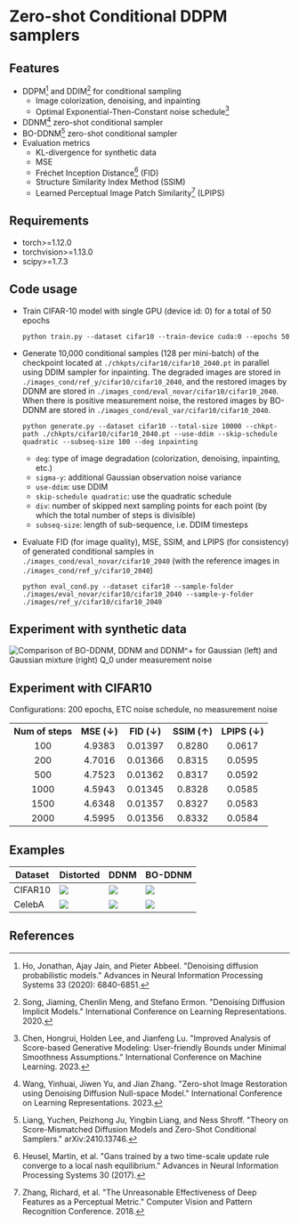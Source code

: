 # Zero-shot Conditional DDPM samplers


## Features

- DDPM[^1] and DDIM[^2] for conditional sampling
	- Image colorization, denoising, and inpainting
	- Optimal Exponential-Then-Constant noise schedule[^3]
- DDNM[^4] zero-shot conditional sampler
- BO-DDNM[^5] zero-shot conditional sampler
- Evaluation metrics
	- KL-divergence for synthetic data
	- MSE
	- Fréchet Inception Distance[^6] (FID)
	- Structure Similarity Index Method (SSIM)
	- Learned Perceptual Image Patch Similarity[^7] (LPIPS)

## Requirements

- torch>=1.12.0
- torchvision>=1.13.0
- scipy>=1.7.3


## Code usage

<!-- <p align="center">
	<table width="100%">
		<tr>
			<th width="25%" align="center">Toy data</th>
			<th width="75%" colspan="3" align="center">Real-world data&emsp;</th>
		</tr><tr>
			<th align="center">Training</th>
			<th align="center">Training</th>
			<th align="center">Generation</th>
			<th align="center">Evaluation</th>
		</tr>
			<td><details>
			<summary>Expand</summary>
			<pre><code>
usage: train_toy.py [-h] [--dataset {gaussian8,gaussian25,swissroll}]      
                    [--size SIZE] [--root ROOT] [--epochs EPOCHS] [--lr LR]
                    [--beta1 BETA1] [--beta2 BETA2] [--lr-warmup LR_WARMUP]
                    [--batch-size BATCH_SIZE] [--timesteps TIMESTEPS]      
                    [--beta-schedule {quad,linear,warmup10,warmup50,jsd}]  
                    [--beta-start BETA_START] [--beta-end BETA_END]        
                    [--model-mean-type {mean,x_0,eps}]                     
                    [--model-var-type {learned,fixed-small,fixed-large}]   
                    [--loss-type {kl,mse}] [--image-dir IMAGE_DIR]         
                    [--chkpt-dir CHKPT_DIR] [--chkpt-intv CHKPT_INTV]      
                    [--eval-intv EVAL_INTV] [--seed SEED] [--resume]       
                    [--device DEVICE] [--mid-features MID_FEATURES]        
                    [--num-temporal-layers NUM_TEMPORAL_LAYERS]            
optional arguments:                                                        
  -h, --help            show this help message and exit                    
  --dataset {gaussian8,gaussian25,swissroll}                               
  --size SIZE                                                              
  --root ROOT           root directory of datasets                         
  --epochs EPOCHS       total number of training epochs                    
  --lr LR               learning rate                                      
  --beta1 BETA1         beta_1 in Adam                                     
  --beta2 BETA2         beta_2 in Adam                                     
  --lr-warmup LR_WARMUP                                                    
                        number of warming-up epochs                        
  --batch-size BATCH_SIZE                                                  
  --timesteps TIMESTEPS                                                    
                        number of diffusion steps                          
  --beta-schedule {quad,linear,warmup10,warmup50,jsd}                      
  --beta-start BETA_START                                                  
  --beta-end BETA_END                                                      
  --model-mean-type {mean,x_0,eps}
  --model-var-type {learned,fixed-small,fixed-large}
  --loss-type {kl,mse}
  --image-dir IMAGE_DIR
  --chkpt-dir CHKPT_DIR
  --chkpt-intv CHKPT_INTV
                        frequency of saving a checkpoint
  --eval-intv EVAL_INTV
  --seed SEED           random seed
  --resume              to resume training from a checkpoint
  --device DEVICE
  --mid-features MID_FEATURES
  --num-temporal-layers NUM_TEMPORAL_LAYERS
                </code></pre>
            </details>
			</td><td>
			<details>
				<summary>Expand</summary>
				<pre><code>
usage: train.py [-h] [--dataset {mnist,cifar10,celeba,celebahq}] [--root ROOT]
                [--epochs EPOCHS] [--lr LR] [--beta1 BETA1] [--beta2 BETA2]   
                [--batch-size BATCH_SIZE] [--num-accum NUM_ACCUM]
                [--block-size BLOCK_SIZE] [--timesteps TIMESTEPS]
                [--beta-schedule {quad,linear,warmup10,warmup50,jsd}]
                [--beta-start BETA_START] [--beta-end BETA_END]
                [--model-mean-type {mean,x_0,eps}]
                [--model-var-type {learned,fixed-small,fixed-large}]
                [--loss-type {kl,mse}] [--num-workers NUM_WORKERS]
                [--train-device TRAIN_DEVICE] [--eval-device EVAL_DEVICE]
                [--image-dir IMAGE_DIR] [--image-intv IMAGE_INTV]
                [--num-save-images NUM_SAVE_IMAGES] [--config-dir CONFIG_DIR]
                [--chkpt-dir CHKPT_DIR] [--chkpt-name CHKPT_NAME]
                [--chkpt-intv CHKPT_INTV] [--seed SEED] [--resume]
                [--chkpt-path CHKPT_PATH] [--eval] [--use-ema]
                [--ema-decay EMA_DECAY] [--distributed] [--rigid-launch]
                [--num-gpus NUM_GPUS] [--dry-run]
optional arguments:
  -h, --help            show this help message and exit
  --dataset {mnist,cifar10,celeba,celebahq}
  --root ROOT           root directory of datasets
  --epochs EPOCHS       total number of training epochs
  --lr LR               learning rate
  --beta1 BETA1         beta_1 in Adam
  --beta2 BETA2         beta_2 in Adam
  --batch-size BATCH_SIZE
  --num-accum NUM_ACCUM
                        number of mini-batches before an update
  --block-size BLOCK_SIZE
                        block size used for pixel shuffle
  --timesteps TIMESTEPS
                        number of diffusion steps
  --beta-schedule {quad,linear,warmup10,warmup50,jsd}
  --beta-start BETA_START
  --beta-end BETA_END
  --model-mean-type {mean,x_0,eps}
  --model-var-type {learned,fixed-small,fixed-large}
  --loss-type {kl,mse}
  --chkpt-path CHKPT_PATH
                        checkpoint path used to resume training
  --eval                whether to evaluate fid during training
  --use-ema             whether to use exponential moving average
  --ema-decay EMA_DECAY
                        decay factor of ema
  --distributed         whether to use distributed training
  --rigid-launch        whether to use torch multiprocessing spawn
  --num-gpus NUM_GPUS   number of gpus for distributed training
  --dry-run             test-run till the first model update completes
            	</code></pre>
            </details>
			</td><td>
			<details>
			<summary>Expand</summary>
			<pre><code>
usage: generate.py [-h] [--dataset {mnist,cifar10,celeba,celebahq}]
                   [--batch-size BATCH_SIZE] [--total-size TOTAL_SIZE]
                   [--config-dir CONFIG_DIR] [--chkpt-dir CHKPT_DIR]
                   [--chkpt-path CHKPT_PATH] [--save-dir SAVE_DIR]
                   [--device DEVICE] [--use-ema] [--use-ddim] [--eta ETA]
                   [--skip-schedule SKIP_SCHEDULE] [--subseq-size SUBSEQ_SIZE]
                   [--suffix SUFFIX] [--max-workers MAX_WORKERS]
                   [--num-gpus NUM_GPUS]
optional arguments:
  -h, --help            show this help message and exit
  --dataset {mnist,cifar10,celeba,celebahq}
  --batch-size BATCH_SIZE
  --total-size TOTAL_SIZE
  --config-dir CONFIG_DIR
  --chkpt-dir CHKPT_DIR
  --chkpt-path CHKPT_PATH
  --save-dir SAVE_DIR
  --device DEVICE
  --use-ema
  --use-ddim
  --eta ETA
  --skip-schedule SKIP_SCHEDULE
  --subseq-size SUBSEQ_SIZE
  --suffix SUFFIX
  --max-workers MAX_WORKERS
  --num-gpus NUM_GPUS
			</pre></code>
			</details>
			</td><td>
			<details>
			<summary>Expand</summary>
			<pre><code>
usage: eval.py [-h] [--root ROOT] [--dataset {mnist,cifar10,celeba,celebahq}]
               [--model-device MODEL_DEVICE] [--eval-device EVAL_DEVICE]
               [--eval-batch-size EVAL_BATCH_SIZE]
               [--eval-total-size EVAL_TOTAL_SIZE] [--num-workers NUM_WORKERS]
               [--nhood-size NHOOD_SIZE] [--row-batch-size ROW_BATCH_SIZE]
               [--col-batch-size COL_BATCH_SIZE] [--device DEVICE]
               [--eval-dir EVAL_DIR] [--precomputed-dir PRECOMPUTED_DIR]
               [--metrics METRICS [METRICS ...]] [--seed SEED]
               [--folder-name FOLDER_NAME]
optional arguments:
  -h, --help            show this help message and exit
  --root ROOT
  --dataset {mnist,cifar10,celeba,celebahq}
  --model-device MODEL_DEVICE
  --eval-device EVAL_DEVICE
  --eval-batch-size EVAL_BATCH_SIZE
  --eval-total-size EVAL_TOTAL_SIZE
  --num-workers NUM_WORKERS
  --nhood-size NHOOD_SIZE
  --row-batch-size ROW_BATCH_SIZE
  --col-batch-size COL_BATCH_SIZE
  --device DEVICE
  --eval-dir EVAL_DIR
  --precomputed-dir PRECOMPUTED_DIR
  --metrics METRICS [METRICS ...]
  --seed SEED
  --folder-name FOLDER_NAME
			</pre></code>
			</details>
			</td>
		</tr>
	</table>
</p> -->

<!-- **Examples** -->

<!-- - Train a 25-Gaussian toy model with single GPU (device id: 0) for a total of 100 epochs

    ```shell
    python train_toy.py --dataset gaussian25 --device cuda:0 --epochs 100
    ``` -->

- Train CIFAR-10 model with single GPU (device id: 0) for a total of 50 epochs
    ```shell
    python train.py --dataset cifar10 --train-device cuda:0 --epochs 50
    ```

<!-- (*You can always use `dry-run` for testing/tuning purpose.*) -->

<!-- - Train a CelebA model with an effective batch size of 64 x 2 x 4 = 128 on a four-card machine (single node) using shared file-system initialization
    ```shell
    python train.py --dataset celeba --num-accum 2 --num-gpus 4 --distributed --rigid-launch
    ```
    - `num-accum 2`: accumulate gradients for 2 mini-batches
    - `num-gpus`: number of GPU(s) to use for training, i.e. `WORLD_SIZE` of the process group
    - `distributed`: enable multi-gpu DDP training
    - `rigid-run`: use shared-file system initialization and `torch.multiprocessing`

- (**Recommended**) Train a CelebA model with an effective batch-size of 64 x 1 x 2 = 128 using only two GPUs with `torchrun` Elastic Launch[^6] (TCP initialization)
    ```shell
    export CUDA_VISIBLE_DEVICES=0,1&&torchrun --standalone --nproc_per_node 2 --rdzv_backend c10d train.py --dataset celeba --distributed
    ``` -->

- Generate 10,000 conditional samples (128 per mini-batch) of the checkpoint located at `./chkpts/cifar10/cifar10_2040.pt` in parallel using DDIM sampler for inpainting. The degraded images are stored in `./images_cond/ref_y/cifar10/cifar10_2040`, and the restored images by DDNM are stored in `./images_cond/eval_novar/cifar10/cifar10_2040`. When there is positive measurement noise, the restored images by BO-DDNM are stored in `./images_cond/eval_var/cifar10/cifar10_2040`.
	```shell
	python generate.py --dataset cifar10 --total-size 10000 --chkpt-path ./chkpts/cifar10/cifar10_2040.pt --use-ddim --skip-schedule quadratic --subseq-size 100 --deg inpainting
	```
	- `deg`: type of image degradation (colorization, denoising, inpainting, etc.)
	- `sigma-y`: additional Gaussian observation noise variance
    - `use-ddim`: use DDIM
    - `skip-schedule quadratic`: use the quadratic schedule
	- `div`: number of skipped next sampling points for each point (by which the total number of steps is divisible)
    - `subseq-size`: length of sub-sequence, i.e. DDIM timesteps

<!-- - Generate 10,000 conditional samples from the CIFAR10 test dataset using 1 GPU. When observation noise is zero, the results are stored in folders `...`. Otherwise, the BO-DDNM results are stored in `...`
	```shell
	python generate.py --dataset cifar10 --chkpt-path ./chkpts/cifar10/cifar10_2040.pt --use-ddim --skip-schedule quadratic --subseq-size 100 --suffix _ddim --num-gpus 4
	```
	- `use-ddim`: use DDIM
	- `skip-schedule quadratic`: use the quadratic schedule
	- `subseq-size`: length of sub-sequence, i.e. DDIM timesteps
	- `suffix`: suffix string to the dataset name in the folder name
	- `num-gpus`: number of GPU(s) to use for generation -->

- Evaluate FID (for image quality), MSE, SSIM, and LPIPS (for consistency) of generated conditional samples in `./images_cond/eval_novar/cifar10_2040` (with the reference images in `./images_cond/ref_y/cifar10_2040`)
	```shell
	python eval_cond.py --dataset cifar10 --sample-folder ./images/eval_novar/cifar10/cifar10_2040 --sample-y-folder ./images/ref_y/cifar10/cifar10_2040
	```

## Experiment with synthetic data

![Comparison of BO-DDNM, DDNM and DDNM$^+$ for Gaussian (left) and Gaussian mixture (right) $Q_0$ under measurement noise](https://github.com/jacksonliang35/jacksonliang35/tree/83e0071631051c76e9a842c52049d98ebc81222f/zero-shot-exp/gauss_mixture_kl_sigy.png)

## Experiment with CIFAR10

Configurations: 200 epochs, ETC noise schedule, no measurement noise

<p align="center">
    <table width="100%">
        <tr>
			<th align="center">Num of steps </th>
			<th align="center">MSE (↓)</th>
			<th align="center">FID (↓)</th>
            <th align="center">SSIM (↑)</th>
            <th align="center">LPIPS (↓)</th>
        </tr><tr>
			<td align="center">100</td>
            <td align="center">4.9383</td>
            <td align="center">0.01397</td>
            <td align="center">0.8280</td>
            <td align="center">0.0617</td>
        </tr><tr>
			<td align="center">200</td>
			<td align="center">4.7016</td>
			<td align="center">0.01366</td>
			<td align="center">0.8315</td>
			<td align="center">0.0595</td>
        </tr><tr>
			<td align="center">500</td>
            <td align="center">4.7523</td>
            <td align="center">0.01362</td>
            <td align="center">0.8317</td>
            <td align="center">0.0592</td>
        </tr><tr>
			<td align="center">1000</td>
			<td align="center">4.5943</td>
			<td align="center">0.01345</td>
			<td align="center">0.8328</td>
			<td align="center">0.0585</td>
        </tr><tr>
			<td align="center">1500</td>
			<td align="center">4.6348</td>
			<td align="center">0.01357</td>
			<td align="center">0.8327</td>
			<td align="center">0.0583</td>
        </tr><tr>
			<td align="center">2000</td>
			<td align="center">4.5995</td>
			<td align="center">0.01356</td>
			<td align="center">0.8332</td>
			<td align="center">0.0584</td>
        </tr>
    </table>
</p>

## Examples

| Dataset |  Distorted  | DDNM | BO-DDNM |
| ------------- | ------------- | ------------- | ------------- |
| CIFAR10  | ![](https://github.com/jacksonliang35/jacksonliang35/tree/83e0071631051c76e9a842c52049d98ebc81222f/zero-shot-exp/cifar10_ref_y.png) | ![](https://github.com/jacksonliang35/jacksonliang35/tree/83e0071631051c76e9a842c52049d98ebc81222f/zero-shot-exp/cifar10_eval_novar.png) 	| ![](https://github.com/jacksonliang35/jacksonliang35/tree/83e0071631051c76e9a842c52049d98ebc81222f/zero-shot-exp/cifar10_eval_var.png) |
| CelebA   | ![](https://github.com/jacksonliang35/jacksonliang35/tree/83e0071631051c76e9a842c52049d98ebc81222f/zero-shot-exp/celeba_ref_y.png) 	| ![](https://github.com/jacksonliang35/jacksonliang35/tree/83e0071631051c76e9a842c52049d98ebc81222f/zero-shot-exp/celeba_eval_novar.png) 	| ![](https://github.com/jacksonliang35/jacksonliang35/tree/83e0071631051c76e9a842c52049d98ebc81222f/zero-shot-exp/celeba_eval_var.png) 	|


## References

[^1]: Ho, Jonathan, Ajay Jain, and Pieter Abbeel. "Denoising diffusion probabilistic models." Advances in Neural Information Processing Systems 33 (2020): 6840-6851.
[^2]: Song, Jiaming, Chenlin Meng, and Stefano Ermon. "Denoising Diffusion Implicit Models." International Conference on Learning Representations. 2020.
[^3]: Chen, Hongrui, Holden Lee, and Jianfeng Lu. "Improved Analysis of Score-based Generative Modeling: User-friendly Bounds under Minimal Smoothness Assumptions." International Conference on Machine Learning. 2023.
[^4]: Wang, Yinhuai, Jiwen Yu, and Jian Zhang. "Zero-shot Image Restoration using Denoising Diffusion Null-space Model." International Conference on Learning Representations. 2023.
[^5]: Liang, Yuchen, Peizhong Ju, Yingbin Liang, and Ness Shroff. "Theory on Score-Mismatched Diffusion Models and Zero-Shot Conditional Samplers." arXiv:2410.13746.
[^6]: Heusel, Martin, et al. "Gans trained by a two time-scale update rule converge to a local nash equilibrium." Advances in Neural Information Processing Systems 30 (2017).
[^7]: Zhang, Richard, et al. "The Unreasonable Effectiveness of Deep Features as a Perceptual Metric." Computer Vision and Pattern Recognition Conference. 2018.
